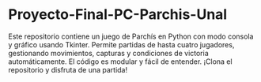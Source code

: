 # Proyecto-Final-PC-Parchis-Unal
Este repositorio contiene un juego de Parchís en Python con modo consola y gráfico usando Tkinter. Permite partidas de hasta cuatro jugadores, gestionando movimientos, capturas y condiciones de victoria automáticamente. El código es modular y fácil de entender. ¡Clona el repositorio y disfruta de una partida!
